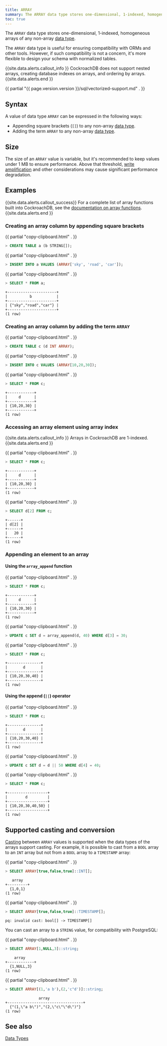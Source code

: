 ```yaml
---
title: ARRAY
summary: The ARRAY data type stores one-dimensional, 1-indexed, homogeneous arrays of any non-array data types.
toc: true
---
```


The `ARRAY` data type stores one-dimensional, 1-indexed, homogeneous arrays of any non-array [data type](data-types.html).

The `ARRAY` data type is useful for ensuring compatibility with ORMs and other tools. However, if such compatibility is not a concern, it's more flexible to design your schema with normalized tables.

{{site.data.alerts.callout_info }}
CockroachDB does not support nested arrays, creating database indexes on arrays, and ordering by arrays.
{{site.data.alerts.end }}

{{ partial "{{ page.version.version }}/sql/vectorized-support.md" . }}

## Syntax

A value of data type `ARRAY` can be expressed in the following ways:

- Appending square brackets (`[]`) to any non-array [data type](data-types.html).
- Adding the term `ARRAY` to any non-array [data type](data-types.html).

## Size

The size of an `ARRAY` value is variable, but it's recommended to keep values under 1 MB to ensure performance. Above that threshold, [write amplification](https://en.wikipedia.org/wiki/Write_amplification) and other considerations may cause significant performance degradation.  

## Examples

{{site.data.alerts.callout_success}}
For a complete list of array functions built into CockroachDB, see the [documentation on array functions](functions-and-operators.html#array-functions).
{{site.data.alerts.end }}

### Creating an array column by appending square brackets

{{ partial "copy-clipboard.html" . }}
~~~ sql
> CREATE TABLE a (b STRING[]);
~~~

{{ partial "copy-clipboard.html" . }}
~~~ sql
> INSERT INTO a VALUES (ARRAY['sky', 'road', 'car']);
~~~

{{ partial "copy-clipboard.html" . }}
~~~ sql
> SELECT * FROM a;
~~~

~~~
+----------------------+
|          b           |
+----------------------+
| {"sky","road","car"} |
+----------------------+
(1 row)
~~~

### Creating an array column by adding the term `ARRAY`

{{ partial "copy-clipboard.html" . }}
~~~ sql
> CREATE TABLE c (d INT ARRAY);
~~~

{{ partial "copy-clipboard.html" . }}
~~~ sql
> INSERT INTO c VALUES (ARRAY[10,20,30]);
~~~

{{ partial "copy-clipboard.html" . }}
~~~ sql
> SELECT * FROM c;
~~~

~~~
+------------+
|     d      |
+------------+
| {10,20,30} |
+------------+
(1 row)
~~~

### Accessing an array element using array index
{{site.data.alerts.callout_info }}
Arrays in CockroachDB are 1-indexed.
{{site.data.alerts.end }}

{{ partial "copy-clipboard.html" . }}
~~~ sql
> SELECT * FROM c;
~~~

~~~
+------------+
|     d      |
+------------+
| {10,20,30} |
+------------+
(1 row)
~~~

{{ partial "copy-clipboard.html" . }}
~~~ sql
> SELECT d[2] FROM c;
~~~

~~~
+------+
| d[2] |
+------+
|   20 |
+------+
(1 row)
~~~

### Appending an element to an array

#### Using the `array_append` function

{{ partial "copy-clipboard.html" . }}
~~~ sql
> SELECT * FROM c;
~~~

~~~
+------------+
|     d      |
+------------+
| {10,20,30} |
+------------+
(1 row)
~~~

{{ partial "copy-clipboard.html" . }}
~~~ sql
> UPDATE c SET d = array_append(d, 40) WHERE d[3] = 30;
~~~

{{ partial "copy-clipboard.html" . }}
~~~ sql
> SELECT * FROM c;
~~~

~~~
+---------------+
|       d       |
+---------------+
| {10,20,30,40} |
+---------------+
(1 row)
~~~

#### Using the append (`||`) operator

{{ partial "copy-clipboard.html" . }}
~~~ sql
> SELECT * FROM c;
~~~

~~~
+---------------+
|       d       |
+---------------+
| {10,20,30,40} |
+---------------+
(1 row)
~~~

{{ partial "copy-clipboard.html" . }}
~~~ sql
> UPDATE c SET d = d || 50 WHERE d[4] = 40;
~~~

{{ partial "copy-clipboard.html" . }}
~~~ sql
> SELECT * FROM c;
~~~

~~~
+------------------+
|        d         |
+------------------+
| {10,20,30,40,50} |
+------------------+
(1 row)
~~~

## Supported casting and conversion

[Casting](data-types.html#data-type-conversions-and-casts) between `ARRAY` values is supported when the data types of the arrays support casting. For example, it is possible to cast from a `BOOL` array to an `INT` array but not from a `BOOL` array to a `TIMESTAMP` array:

{{ partial "copy-clipboard.html" . }}
~~~ sql
> SELECT ARRAY[true,false,true]::INT[];
~~~

~~~
   array
+---------+
  {1,0,1}
(1 row)
~~~

{{ partial "copy-clipboard.html" . }}
~~~ sql
> SELECT ARRAY[true,false,true]::TIMESTAMP[];
~~~

~~~
pq: invalid cast: bool[] -> TIMESTAMP[]
~~~

You can cast an array to a `STRING` value, for compatibility with PostgreSQL:

{{ partial "copy-clipboard.html" . }}
~~~ sql
> SELECT ARRAY[1,NULL,3]::string;
~~~

~~~
    array
+------------+
  {1,NULL,3}
(1 row)
~~~

{{ partial "copy-clipboard.html" . }}
~~~ sql
> SELECT ARRAY[(1,'a b'),(2,'c"d')]::string;
~~~

~~~
               array
+----------------------------------+
  {"(1,\"a b\")","(2,\"c\"\"d\")"}
(1 row)
~~~

## See also

[Data Types](data-types.html)

